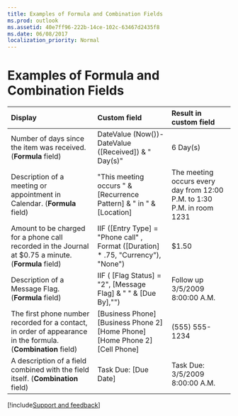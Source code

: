 ```yaml
---
title: Examples of Formula and Combination Fields
ms.prod: outlook
ms.assetid: 40e7ff96-222b-14ce-102c-63467d2435f8
ms.date: 06/08/2017
localization_priority: Normal
---
```



# Examples of Formula and Combination Fields


|**Display**|**Custom field**|**Result in custom field**|
|:-----|:-----|:-----|
|Number of days since the item was received. (**Formula** field)|DateValue (Now())-DateValue ([Received]) & " Day(s)"|6 Day(s)|
|Description of a meeting or appointment in Calendar. (**Formula** field)|"This meeting occurs " & [Recurrence Pattern] & " in " & [Location]|The meeting occurs every day from 12:00 P.M. to 1:30 P.M. in room 1231|
|Amount to be charged for a phone call recorded in the Journal at $0.75 a minute. (**Formula** field)|IIF ([Entry Type] = "Phone call" , Format ([Duration] * .75, "Currency"), "None")|$1.50|
|Description of a Message Flag. (**Formula** field)|IIF ( [Flag Status] = "2", [Message Flag] & " " & [Due By],"")|Follow up 3/5/2009 8:00:00 A.M.|
|The first phone number recorded for a contact, in order of appearance in the formula. (**Combination** field)|[Business Phone] [Business Phone 2] [Home Phone] [Home Phone 2] [Cell Phone]|(555) 555-1234|
|A description of a field combined with the field itself. (**Combination** field)|Task Due: [Due Date]|Task Due: 3/5/2009 8:00:00 A.M.|

[!include[Support and feedback](~/includes/feedback-boilerplate.md)]
